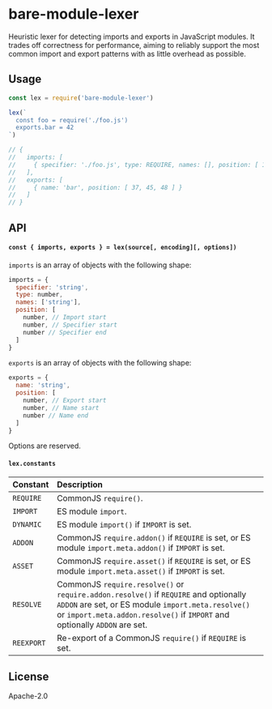 # bare-module-lexer

Heuristic lexer for detecting imports and exports in JavaScript modules. It trades off correctness for performance, aiming to reliably support the most common import and export patterns with as little overhead as possible.

## Usage

```js
const lex = require('bare-module-lexer')

lex(`
  const foo = require('./foo.js')
  exports.bar = 42
`)

// {
//   imports: [
//     { specifier: './foo.js', type: REQUIRE, names: [], position: [ 15, 24, 32 ] }
//   ],
//   exports: [
//     { name: 'bar', position: [ 37, 45, 48 ] }
//   ]
// }
```

## API

#### `const { imports, exports } = lex(source[, encoding][, options])`

`imports` is an array of objects with the following shape:

```js
imports = {
  specifier: 'string',
  type: number,
  names: ['string'],
  position: [
    number, // Import start
    number, // Specifier start
    number // Specifier end
  ]
}
```

`exports` is an array of objects with the following shape:

```js
exports = {
  name: 'string',
  position: [
    number, // Export start
    number, // Name start
    number // Name end
  ]
}
```

Options are reserved.

#### `lex.constants`

| Constant   | Description                                                                                                                                                                                                              |
| :--------- | :----------------------------------------------------------------------------------------------------------------------------------------------------------------------------------------------------------------------- |
| `REQUIRE`  | CommonJS `require()`.                                                                                                                                                                                                    |
| `IMPORT`   | ES module `import`.                                                                                                                                                                                                      |
| `DYNAMIC`  | ES module `import()` if `IMPORT` is set.                                                                                                                                                                                 |
| `ADDON`    | CommonJS `require.addon()` if `REQUIRE` is set, or ES module `import.meta.addon()` if `IMPORT` is set.                                                                                                                   |
| `ASSET`    | CommonJS `require.asset()` if `REQUIRE` is set, or ES module `import.meta.asset()` if `IMPORT` is set.                                                                                                                   |
| `RESOLVE`  | CommonJS `require.resolve()` or `require.addon.resolve()` if `REQUIRE` and optionally `ADDON` are set, or ES module `import.meta.resolve()` or `import.meta.addon.resolve()` if `IMPORT` and optionally `ADDON` are set. |
| `REEXPORT` | Re-export of a CommonJS `require()` if `REQUIRE` is set.                                                                                                                                                                 |

## License

Apache-2.0
